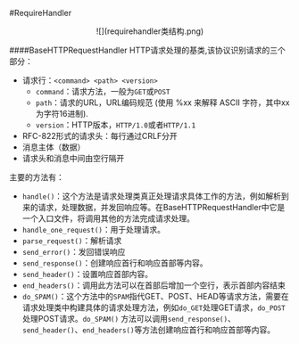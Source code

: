 #RequireHandler

<div align=center>
![](requirehandler类结构.png)
</div>

####BaseHTTPRequestHandler
HTTP请求处理的基类,该协议识别请求的三个部分：
  * 请求行：`<command> <path> <version>`
    * `command`：请求方法，一般为`GET`或`POST`
    * `path`：请求的URL，URL编码规范 (使用 %xx 来解释 ASCII 字符，其中xx为字符16进制).
    * `version`：HTTP版本，`HTTP/1.0`或者`HTTP/1.1`
  * RFC-822形式的请求头：每行通过CRLF分开
  * 消息主体（数据）
  * 请求头和消息中间由空行隔开

主要的方法有：
  * `handle()`：这个方法是请求处理类真正处理请求具体工作的方法，例如解析到来的请求，处理数据，并发回响应等。在BaseHTTPRequestHandler中它是一个入口文件，将调用其他的方法完成请求处理。
  * `handle_one_request()`：用于处理请求。
  * `parse_request()`：解析请求
  * `send_error()`：发回错误响应
  * `send_response()`：创建响应首行和响应首部等内容。
  * `send_header()`：设置响应首部内容。
  * `end_headers()`：调用此方法可以在首部后增加一个空行，表示首部内容结束
  * `do_SPAM()`：这个方法中的`SPAM`指代GET、POST、HEAD等请求方法，需要在请求处理类中构建具体的请求处理方法，例如`do_GET`处理GET请求，`do_POST`处理POST请求。`do_SPAM()` 方法可以调用`send_response()`、`send_header()`、`end_headers()`等方法创建响应首行和响应首部等内容。
